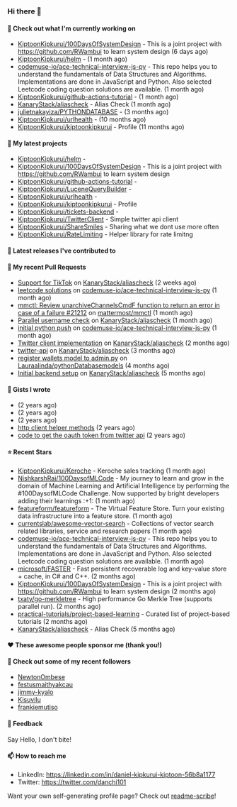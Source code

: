 
### Hi there 👋

#### 👷 Check out what I'm currently working on

- [KiptoonKipkurui/100DaysOfSystemDesign](https://github.com/KiptoonKipkurui/100DaysOfSystemDesign) - This is a joint project with https://github.com/RWambui to learn system design (6 days ago)
- [KiptoonKipkurui/helm](https://github.com/KiptoonKipkurui/helm) -  (1 month ago)
- [codemuse-io/ace-technical-interview-js-py](https://github.com/codemuse-io/ace-technical-interview-js-py) - This repo helps you to understand the fundamentals of Data Structures and Algorithms. Implementations are done in JavaScript and Python. Also selected Leetcode coding question solutions are available.  (1 month ago)
- [KiptoonKipkurui/github-actions-tutorial](https://github.com/KiptoonKipkurui/github-actions-tutorial) -  (1 month ago)
- [KanaryStack/aliascheck](https://github.com/KanaryStack/aliascheck) - Alias Check (1 month ago)
- [julietnakayiza/PYTHONDATABASE](https://github.com/julietnakayiza/PYTHONDATABASE) -  (3 months ago)
- [KiptoonKipkurui/urlhealth](https://github.com/KiptoonKipkurui/urlhealth) -  (10 months ago)
- [KiptoonKipkurui/kiptoonkipkurui](https://github.com/KiptoonKipkurui/kiptoonkipkurui) - Profile (11 months ago)

#### 🌱 My latest projects

- [KiptoonKipkurui/helm](https://github.com/KiptoonKipkurui/helm) - 
- [KiptoonKipkurui/100DaysOfSystemDesign](https://github.com/KiptoonKipkurui/100DaysOfSystemDesign) - This is a joint project with https://github.com/RWambui to learn system design
- [KiptoonKipkurui/github-actions-tutorial](https://github.com/KiptoonKipkurui/github-actions-tutorial) - 
- [KiptoonKipkurui/LuceneQueryBuilder](https://github.com/KiptoonKipkurui/LuceneQueryBuilder) - 
- [KiptoonKipkurui/urlhealth](https://github.com/KiptoonKipkurui/urlhealth) - 
- [KiptoonKipkurui/kiptoonkipkurui](https://github.com/KiptoonKipkurui/kiptoonkipkurui) - Profile
- [KiptoonKipkurui/tickets-backend](https://github.com/KiptoonKipkurui/tickets-backend) - 
- [KiptoonKipkurui/TwitterClient](https://github.com/KiptoonKipkurui/TwitterClient) - Simple twitter api client
- [KiptoonKipkurui/ShareSmiles](https://github.com/KiptoonKipkurui/ShareSmiles) - Sharing what we dont use more often
- [KiptoonKipkurui/RateLimiting](https://github.com/KiptoonKipkurui/RateLimiting) - Helper library for rate limitng 

#### 🔭 Latest releases I've contributed to


#### 🔨 My recent Pull Requests

- [Support for TikTok](https://github.com/KanaryStack/aliascheck/pull/59) on [KanaryStack/aliascheck](https://github.com/KanaryStack/aliascheck) (2 weeks ago)
- [leetcode solutions](https://github.com/codemuse-io/ace-technical-interview-js-py/pull/26) on [codemuse-io/ace-technical-interview-js-py](https://github.com/codemuse-io/ace-technical-interview-js-py) (1 month ago)
- [mmctl: Review unarchiveChannelsCmdF function to return an error in case of a failure #21212](https://github.com/mattermost/mmctl/pull/572) on [mattermost/mmctl](https://github.com/mattermost/mmctl) (1 month ago)
- [Parallel username check](https://github.com/KanaryStack/aliascheck/pull/53) on [KanaryStack/aliascheck](https://github.com/KanaryStack/aliascheck) (1 month ago)
- [initial python push](https://github.com/codemuse-io/ace-technical-interview-js-py/pull/25) on [codemuse-io/ace-technical-interview-js-py](https://github.com/codemuse-io/ace-technical-interview-js-py) (1 month ago)
- [Twitter client implementation](https://github.com/KanaryStack/aliascheck/pull/40) on [KanaryStack/aliascheck](https://github.com/KanaryStack/aliascheck) (2 months ago)
- [twitter-api](https://github.com/KanaryStack/aliascheck/pull/17) on [KanaryStack/aliascheck](https://github.com/KanaryStack/aliascheck) (3 months ago)
- [register wallets model to admin.py](https://github.com/Lauraalinda/pythonDatabasemodels/pull/1) on [Lauraalinda/pythonDatabasemodels](https://github.com/Lauraalinda/pythonDatabasemodels) (4 months ago)
- [Initial backend setup](https://github.com/KanaryStack/aliascheck/pull/7) on [KanaryStack/aliascheck](https://github.com/KanaryStack/aliascheck) (5 months ago)


#### 📓 Gists I wrote

- [](https://gist.github.com/75f8e6859120ff76384203162ff71031) (2 years ago)
- [](https://gist.github.com/36d123dbcfae3aa16c9fa05d14b77e70) (2 years ago)
- [](https://gist.github.com/03aa6a9e4d1f6e83ffe6ce69bac8ade0) (2 years ago)
- [http client helper methods](https://gist.github.com/42b4af13921bcb86f7f2aa61d76dc5f3) (2 years ago)
- [code to get the oauth token from twitter api](https://gist.github.com/4f857e433d186cdd79501c0bd4bff8b9) (2 years ago)

#### ⭐ Recent Stars

- [KiptoonKipkurui/Keroche](https://github.com/KiptoonKipkurui/Keroche) - Keroche sales tracking (1 month ago)
- [NishkarshRaj/100DaysofMLCode](https://github.com/NishkarshRaj/100DaysofMLCode) - My journey to learn and grow in the domain of Machine Learning and Artificial Intelligence by performing the #100DaysofMLCode Challenge. Now supported by bright developers adding their learnings :&#43;1: (1 month ago)
- [featureform/featureform](https://github.com/featureform/featureform) - The Virtual Feature Store. Turn your existing data infrastructure into a feature store. (1 month ago)
- [currentslab/awesome-vector-search](https://github.com/currentslab/awesome-vector-search) - Collections of vector search related libraries, service and research papers (1 month ago)
- [codemuse-io/ace-technical-interview-js-py](https://github.com/codemuse-io/ace-technical-interview-js-py) - This repo helps you to understand the fundamentals of Data Structures and Algorithms. Implementations are done in JavaScript and Python. Also selected Leetcode coding question solutions are available.  (1 month ago)
- [microsoft/FASTER](https://github.com/microsoft/FASTER) - Fast persistent recoverable log and key-value store &#43; cache, in C# and C&#43;&#43;. (2 months ago)
- [KiptoonKipkurui/100DaysOfSystemDesign](https://github.com/KiptoonKipkurui/100DaysOfSystemDesign) - This is a joint project with https://github.com/RWambui to learn system design (2 months ago)
- [txaty/go-merkletree](https://github.com/txaty/go-merkletree) - High performance Go Merkle Tree (supports parallel run). (2 months ago)
- [practical-tutorials/project-based-learning](https://github.com/practical-tutorials/project-based-learning) - Curated list of project-based tutorials (2 months ago)
- [KanaryStack/aliascheck](https://github.com/KanaryStack/aliascheck) - Alias Check (5 months ago)

#### ❤️ These awesome people sponsor me (thank you!)


#### 👯 Check out some of my recent followers

- [NewtonOmbese](https://github.com/NewtonOmbese)
- [festusmaithyakcau](https://github.com/festusmaithyakcau)
- [jimmy-kyalo](https://github.com/jimmy-kyalo)
- [Kisuvilu](https://github.com/Kisuvilu)
- [frankiemutiso](https://github.com/frankiemutiso)

#### 💬 Feedback

Say Hello, I don't bite!

#### 📫 How to reach me
- LinkedIn: https://linkedin.com/in/daniel-kipkurui-kiptoon-56b8a1177
- Twitter: https://twitter.com/danchi101


Want your own self-generating profile page? Check out [readme-scribe](https://github.com/muesli/readme-scribe)!
